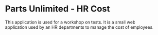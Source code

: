 # Parts Unlimited - HR Cost

This application is used for a workshop on tests. It is a small web application used by an HR departments to manage the cost of employees.